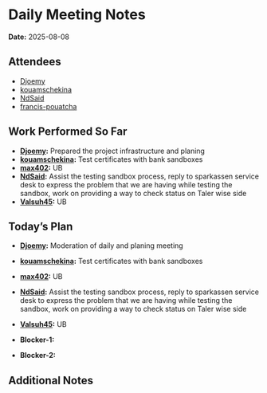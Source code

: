 # Daily Meeting Notes

**Date:** 2025-08-08

## Attendees
- [Djoemy](https://github.com/Djoemy)
- [kouamschekina](https://github.com/kouamschekina)
- [NdSaid](https://github.com/NdSaid)
- [francis-pouatcha](https://github.com/francis-pouatcha)

## Work Performed So Far
- **[Djoemy](https://github.com/Djoemy):** Prepared the project infrastructure and planing
- **[kouamschekina](https://github.com/kouamschekina):** Test certificates with bank sandboxes
- **[max402](https://github.com/max402):** UB
- **[NdSaid](https://github.com/NdSaid):** Assist the testing sandbox process, reply to sparkassen service desk to express the problem that we are having while testing the sandbox, work on providing a way to check status on Taler wise side
- **[Valsuh45](https://github.com/Valsuh45):** UB

## Today’s Plan
- **[Djoemy](https://github.com/Djoemy):** Moderation of daily and planing meeting
- **[kouamschekina](https://github.com/kouamschekina):** Test certificates with bank sandboxes
- **[max402](https://github.com/max402):** UB
- **[NdSaid](https://github.com/NdSaid):** Assist the testing sandbox process, reply to sparkassen service desk to express the problem that we are having while testing the sandbox, work on providing a way to check status on Taler wise side
- **[Valsuh45](https://github.com/Valsuh45):** UB
- **Blocker-1:** 

- **Blocker-2:** 

## Additional Notes





